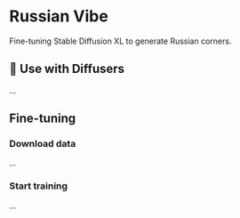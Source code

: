 # Russian Vibe
Fine-tuning Stable Diffusion XL to generate Russian corners.

## 🧨 Use with Diffusers
...

## Fine-tuning
### Download data
...
### Start training
...

